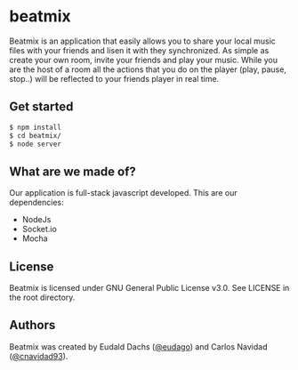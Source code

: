 # beatmix
Beatmix is an application that easily allows you to share your local music files with your friends and lisen it with they synchronized.
As simple as create your own room, invite your friends and play your music. While you are the host of a room all the actions that you do on the player (play, pause, stop..) will be reflected to your friends player in real time.

## Get started

```bash
$ npm install
$ cd beatmix/
$ node server
```

## What are we made of?
Our application is full-stack javascript developed. This are our dependencies:
* NodeJs
* Socket.io
* Mocha

## License
Beatmix is licensed under GNU General Public License v3.0. See LICENSE in the root directory.

## Authors
Beatmix was created by Eudald Dachs ([@eudago](https://github.com/eudago)) and Carlos Navidad ([@cnavidad93](https://github.com/cnavidad93)).
